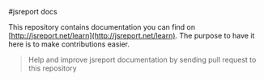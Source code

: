#jsreport docs

This repository contains documentation you can find on [http://jsreport.net/learn](http://jsreport.net/learn). The purpose to have it here is to make contributions easier. 

> Help and improve jsreport documentation by sending pull request to this repository